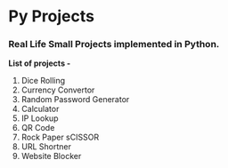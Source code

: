# Py Projects

### Real Life Small Projects implemented in Python.

**List of projects -**
1. Dice Rolling
1. Currency Convertor
1. Random Password Generator
1. Calculator
1. IP Lookup
1. QR Code
1. Rock Paper sCISSOR
1. URL Shortner
1. Website Blocker
